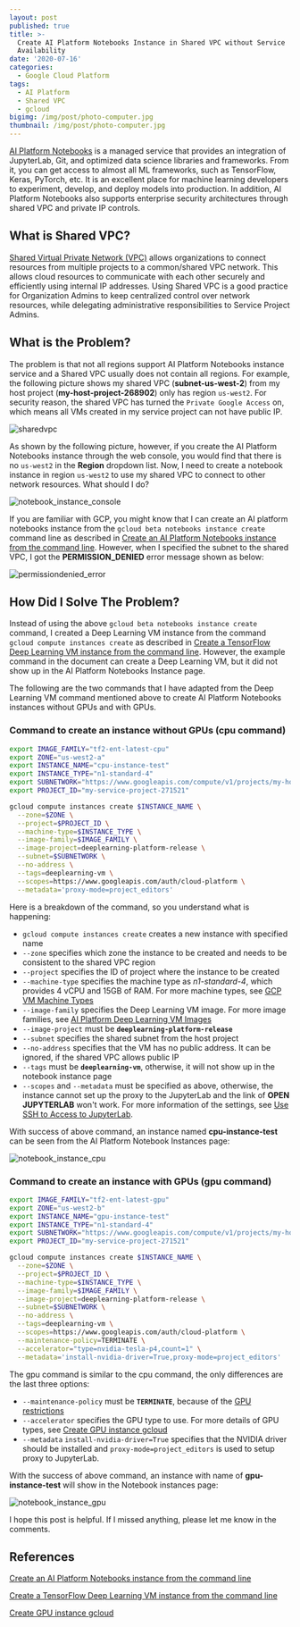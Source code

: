 ```yaml
---
layout: post
published: true
title: >-
  Create AI Platform Notebooks Instance in Shared VPC without Service
  Availability
date: '2020-07-16'
categories:
  - Google Cloud Platform
tags:
  - AI Platform
  - Shared VPC
  - gcloud
bigimg: /img/post/photo-computer.jpg
thumbnail: /img/post/photo-computer.jpg
---
```


[AI Platform Notebooks](https://cloud.google.com/ai-platform-notebooks) is a managed service that provides an integration of JupyterLab, Git, and optimized data science libraries and frameworks. From it, you can get access to almost all ML frameworks, such as TensorFlow, Keras, PyTorch, etc. It is an excellent place for machine learning developers to experiment, develop, and deploy models into production. In addition, AI Platform Notebooks also supports enterprise security architectures through shared VPC and private IP controls.
<!--more-->
## What is Shared VPC?

[Shared Virtual Private Network (VPC)](https://cloud.google.com/vpc/docs/shared-vpc) allows organizations to connect resources from multiple projects to a common/shared VPC network. This allows cloud resources to communicate with each other securely and efficiently using internal IP addresses. Using Shared VPC is a good practice for Organization Admins to keep centralized control over network resources, while delegating administrative responsibilities to Service Project Admins.

## What is the Problem?

The problem is that not all regions support AI Platform Notebooks instance service and a Shared VPC usually does not contain all regions. For example, the following picture shows my shared VPC (**subnet-us-west-2**) from my host project (**my-host-project-268902**) only has region `us-west2`. For security reason, the shared VPC has turned the `Private Google Access` on, which means all VMs created in my service project can not have public IP.

![sharedvpc]({{site.baseurl}}/img/post/ai_notebooks_sharedvpc.png)

As shown by the following picture, however, if you create the AI Platform Notebooks instance through the web console, you would find that there is no `us-west2` in the **Region** dropdown list. Now, I need to create a notebook instance in region `us-west2` to use my shared VPC to connect to other network resources.  What should I do?

![notebook_instance_console]({{site.baseurl}}/img/post/ai_notebook_console.png)

If you are familiar with GCP, you might know that I can create an AI platform notebooks instance from the `gcloud beta notebooks instance create` command line as described in [Create an AI Platform Notebooks instance from the command line](https://cloud.google.com/ai-platform/notebooks/docs/create-new#create-command-line). However, when I specified the subnet to the shared VPC, I got the **PERMISSION_DENIED** error message shown as below:

![permissiondenied_error]({{site.baseurl}}/img/post/ai_notebook_error.png)

## How Did I Solve The Problem?

Instead of using the above `gcloud beta notebooks instance create` command, I created a Deep Learning VM instance from the command `gcloud compute instances create` as described in [Create a TensorFlow Deep Learning VM instance from the command line](https://cloud.google.com/ai-platform/deep-learning-vm/docs/tensorflow_start_instance#creating_ainstance_from_the_command_line).  However, the example command in the document can create a Deep Learning VM, but it did not show up in the AI Platform Notebooks Instance page.

The following are the two commands that I have adapted from the Deep Learning VM command mentioned above to create AI Platform Notebooks instances without GPUs and with GPUs.

### Command to create an instance without GPUs (cpu command)

```bash
export IMAGE_FAMILY="tf2-ent-latest-cpu"
export ZONE="us-west2-a"
export INSTANCE_NAME="cpu-instance-test"
export INSTANCE_TYPE="n1-standard-4"
export SUBNETWORK="https://www.googleapis.com/compute/v1/projects/my-host-project-268902/regions/us-west2/subnetworks/subnet-us-west-2"
export PROJECT_ID="my-service-project-271521"

gcloud compute instances create $INSTANCE_NAME \
  --zone=$ZONE \
  --project=$PROJECT_ID \
  --machine-type=$INSTANCE_TYPE \
  --image-family=$IMAGE_FAMILY \
  --image-project=deeplearning-platform-release \
  --subnet=$SUBNETWORK \
  --no-address \
  --tags=deeplearning-vm \
  --scopes=https://www.googleapis.com/auth/cloud-platform \
  --metadata='proxy-mode=project_editors'
```

Here is a breakdown of the command, so you understand what is happening:

- `gcloud compute instances create` creates a new instance with specified name
- `--zone` specifies which zone the instance to be created and needs to be consistent to the shared VPC region
- `--project` specifies the ID of project where the instance to be created
- `--machine-type` specifies the machine type as *n1-standard-4*, which provides 4 vCPU and 15GB of RAM. For more machine types, see [GCP VM Machine Types](https://cloud.google.com/compute/docs/machine-types)
- `--image-family` specifies the Deep Learning VM image. For more image families, see [AI Platform Deep Learning VM Images](https://cloud.google.com/ai-platform/deep-learning-vm/docs/images)
- `--image-project` must be **`deeplearning-platform-release`**
- `--subnet` specifies the shared subnet from the host project
- `--no-address` specifies that the VM has no public address. It can be ignored, if the shared VPC allows public IP
- `--tags` must be **`deeplearning-vm`**, otherwise, it will not show up in the notebook instance page
- `--scopes` and `--metadata` must be specified as above, otherwise, the instance cannot set up the proxy to the JupyterLab and the link of **OPEN JUPYTERLAB** won't work. For more information of the settings, see [Use SSH to Access to JupyterLab](https://cloud.google.com/ai-platform/notebooks/docs/ssh-access).

With success of above command, an instance named **cpu-instance-test** can be seen from the AI Platform Notebook Instances page:

![notebook_instance_cpu]({{site.baseurl}}/img/post/ai_notebooks_cpu.png)

### Command to create an instance with GPUs (gpu command)

```bash
export IMAGE_FAMILY="tf2-ent-latest-gpu"
export ZONE="us-west2-b"
export INSTANCE_NAME="gpu-instance-test"
export INSTANCE_TYPE="n1-standard-4"
export SUBNETWORK="https://www.googleapis.com/compute/v1/projects/my-host-project-268902/regions/us-west2/subnetworks/subnet-us-west-2"
export PROJECT_ID="my-service-project-271521"

gcloud compute instances create $INSTANCE_NAME \
  --zone=$ZONE \
  --project=$PROJECT_ID \
  --machine-type=$INSTANCE_TYPE \
  --image-family=$IMAGE_FAMILY \
  --image-project=deeplearning-platform-release \
  --subnet=$SUBNETWORK \
  --no-address \
  --tags=deeplearning-vm \
  --scopes=https://www.googleapis.com/auth/cloud-platform \
  --maintenance-policy=TERMINATE \
  --accelerator="type=nvidia-tesla-p4,count=1" \
  --metadata='install-nvidia-driver=True,proxy-mode=project_editors'
```

The gpu command is similar to the cpu command, the only differences are the last three options:

- `--maintenance-policy` must be **`TERMINATE`**, because of the [GPU restrictions](https://cloud.google.com/compute/docs/gpus#restrictions)
- `--accelerator` specifies the GPU type to use. For more details of GPU types, see [Create GPU instance gcloud](https://cloud.google.com/compute/docs/gpus/add-gpus#create-gpu-instance-gcloud)
- `--metadata` `install-nvidia-driver=True` specifies that the NVIDIA driver should be installed and `proxy-mode=project_editors` is used to setup proxy to JupyterLab.

With the success of above command, an instance with name of **gpu-instance-test** will show in the Notebook instances page:

![notebook_instance_gpu]({{site.baseurl}}/img/post/ai_notebooks_gpu.png)


I hope this post is helpful. If I missed anything, please let me know in the comments.

## References

[Create an AI Platform Notebooks instance from the command line](https://cloud.google.com/ai-platform/notebooks/docs/create-new#create-command-line)

[Create a TensorFlow Deep Learning VM instance from the command line](https://cloud.google.com/ai-platform/deep-learning-vm/docs/tensorflow_start_instance#creating_ainstance_from_the_command_line)

[Create GPU instance gcloud](https://cloud.google.com/compute/docs/gpus/add-gpus#create-gpu-instance-gcloud)
